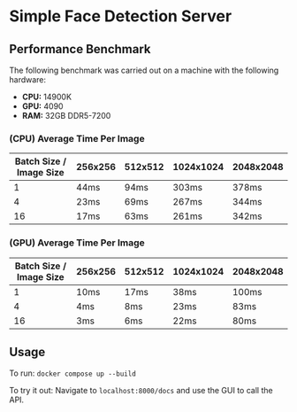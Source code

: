 # Simple Face Detection Server

## Performance Benchmark
The following benchmark was carried out on a machine with the following hardware:
- **CPU:** 14900K
- **GPU:** 4090
- **RAM:** 32GB DDR5-7200

### (CPU) Average Time Per Image
| Batch Size / Image Size | 256x256 | 512x512 | 1024x1024 | 2048x2048 |
|-------------------------|---------|---------|-----------|-----------|
| 1                       | 44ms    | 94ms    | 303ms     | 378ms     |
| 4                       | 23ms    | 69ms    | 267ms     | 344ms     |
| 16                      | 17ms    | 63ms    | 261ms     | 342ms     |

### (GPU) Average Time Per Image
| Batch Size / Image Size 	| 256x256 	| 512x512 	| 1024x1024 	| 2048x2048 	|
|-------------------------	|---------	|---------	|-----------	|-----------	|
| 1                       	| 10ms    	| 17ms    	| 38ms      	| 100ms     	|
| 4                       	| 4ms     	| 8ms     	| 23ms      	| 83ms      	|
| 16                      	| 3ms     	| 6ms     	| 22ms      	| 80ms      	|

## Usage
To run:
`docker compose up --build`

To try it out:
Navigate to `localhost:8000/docs` and use the GUI to call the API.
